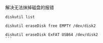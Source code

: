 解决无法抹掉磁盘的报错
``` 
diskutil list

diskutil eraseDisk free EMPTY /dev/disk2

diskutil eraseDisk ExFAT USB64 /dev/disk2 
``` 